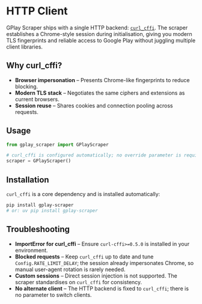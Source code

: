 # HTTP Client

GPlay Scraper ships with a single HTTP backend: [`curl_cffi`](https://github.com/yifeikong/curl_cffi). The scraper establishes a Chrome-style session during initialisation, giving you modern TLS fingerprints and reliable access to Google Play without juggling multiple client libraries.

## Why curl_cffi?

- **Browser impersonation** – Presents Chrome-like fingerprints to reduce blocking.
- **Modern TLS stack** – Negotiates the same ciphers and extensions as current browsers.
- **Session reuse** – Shares cookies and connection pooling across requests.

## Usage

```python
from gplay_scraper import GPlayScraper

# curl_cffi is configured automatically; no override parameter is required
scraper = GPlayScraper()
```

## Installation

`curl_cffi` is a core dependency and is installed automatically:

```bash
pip install gplay-scraper
# or: uv pip install gplay-scraper
```

## Troubleshooting

- **ImportError for curl_cffi** – Ensure `curl-cffi>=0.5.0` is installed in your environment.
- **Blocked requests** – Keep `curl_cffi` up to date and tune `Config.RATE_LIMIT_DELAY`; the session already impersonates Chrome, so manual user-agent rotation is rarely needed.
- **Custom sessions** – Direct session injection is not supported. The scraper standardises on `curl_cffi` for consistency.
- **No alternate client** – The HTTP backend is fixed to `curl_cffi`; there is no parameter to switch clients.
